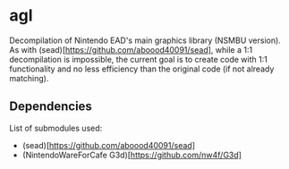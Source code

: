 # agl
Decompilation of Nintendo EAD's main graphics library (NSMBU version).  
As with (sead)[https://github.com/aboood40091/sead], while a 1:1 decompilation is impossible, the current goal is to create code with 1:1 functionality and no less efficiency than the original code (if not already matching).  

## Dependencies
List of submodules used:  
* (sead)[https://github.com/aboood40091/sead]  
* (NintendoWareForCafe G3d)[https://github.com/nw4f/G3d]  
